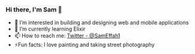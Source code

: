 ### Hi there, I'm Sam 👋

- 👀 I’m interested in building and designing web and mobile applications
- 🌱  I’m currently learning Elixir 
- 📫 How to reach me: [Twitter - @SamEffah1](https://twitter.com/SamEffah1)
- ⚡Fun facts: I love painting and taking street photography









